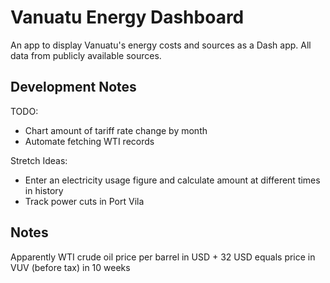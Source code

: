 # Vanuatu Energy Dashboard

An app to display Vanuatu's energy costs and sources as a Dash app.
All data from publicly available sources.

## Development Notes

TODO:
- Chart amount of tariff rate change by month
- Automate fetching WTI records

Stretch Ideas:
- Enter an electricity usage figure and calculate amount at different times in history
- Track power cuts in Port Vila

## Notes

Apparently WTI crude oil price per barrel in USD + 32 USD equals price in VUV (before tax) in 10 weeks
